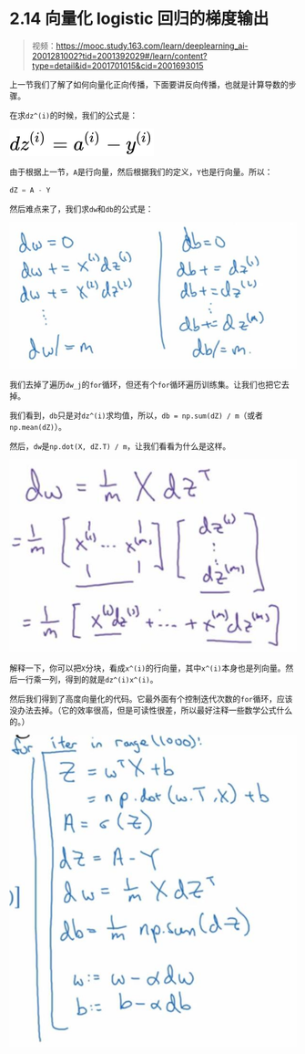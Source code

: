 # 2.14 向量化 logistic 回归的梯度输出

> 视频：<https://mooc.study.163.com/learn/deeplearning_ai-2001281002?tid=2001392029#/learn/content?type=detail&id=2001701015&cid=2001693015>

上一节我们了解了如何向量化正向传播，下面要讲反向传播，也就是计算导数的步骤。

在求`dz^(i)`的时候，我们的公式是：

![](img/2-14-1.svg)

由于根据上一节，`A`是行向量，然后根据我们的定义，`Y`也是行向量。所以：

```py
dZ = A - Y
```

然后难点来了，我们求`dw`和`db`的公式是：

![](img/2-14-2.jpg)

我们去掉了遍历`dw_j`的`for`循环，但还有个`for`循环遍历训练集。让我们也把它去掉。

我们看到，`db`只是对`dz^(i)`求均值，所以，`db = np.sum(dZ) / m`（或者`np.mean(dZ)`）。

然后，`dw`是`np.dot(X, dZ.T) / m`，让我们看看为什么是这样。

![](img/2-14-3.jpg)

解释一下，你可以把`X`分块，看成`x^(i)`的行向量，其中`x^(i)`本身也是列向量。然后一行乘一列，得到的就是`dz^(i)x^(i)`。

然后我们得到了高度向量化的代码。它最外面有个控制迭代次数的`for`循环，应该没办法去掉。（它的效率很高，但是可读性很差，所以最好注释一些数学公式什么的。）

![](img/2-14-4.jpg)
